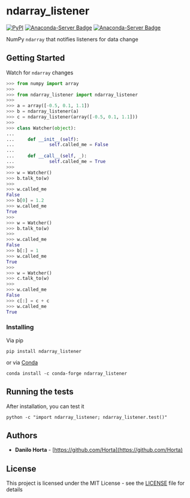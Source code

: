 # ndarray_listener

[![PyPI](https://img.shields.io/pypi/v/ndarray_listener.svg)](https://pypi.python.org/pypi/ndarray-listener/)
[![Anaconda-Server Badge](https://anaconda.org/conda-forge/ndarray_listener/badges/version.svg)](https://anaconda.org/conda-forge/ndarray_listener)
[![Anaconda-Server Badge](https://anaconda.org/conda-forge/ndarray_listener/badges/installer/conda.svg)](https://conda.anaconda.org/conda-forge)



NumPy ``ndarray`` that notifies listeners for data change

## Getting Started

Watch for ``ndarray`` changes

```python
>>> from numpy import array
>>>
>>> from ndarray_listener import ndarray_listener
>>>
>>> a = array([-0.5, 0.1, 1.1])
>>> b = ndarray_listener(a)
>>> c = ndarray_listener(array([-0.5, 0.1, 1.1]))
>>>
>>> class Watcher(object):
...
...     def __init__(self):
...             self.called_me = False
...
...     def __call__(self, _):
...             self.called_me = True
>>>
>>> w = Watcher()
>>> b.talk_to(w)
>>>
>>> w.called_me
False
>>> b[0] = 1.2
>>> w.called_me
True
>>>
>>> w = Watcher()
>>> b.talk_to(w)
>>>
>>> w.called_me
False
>>> b[:] = 1
>>> w.called_me
True
>>>
>>> w = Watcher()
>>> c.talk_to(w)
>>>
>>> w.called_me
False
>>> c[:] = c + c
>>> w.called_me
True
```

### Installing

Via pip
```
pip install ndarray_listener
```

or via [Conda](http://conda.pydata.org/docs/index.html)
```
conda install -c conda-forge ndarray_listener
```

## Running the tests

After installation, you can test it
```
python -c "import ndarray_listener; ndarray_listener.test()"
```

## Authors

* **Danilo Horta** - [https://github.com/Horta](https://github.com/Horta)

## License

This project is licensed under the MIT License - see the
[LICENSE](LICENSE) file for details
